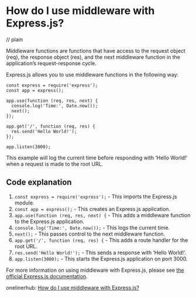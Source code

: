 # How do I use middleware with Express.js?
// plain

Middleware functions are functions that have access to the request object (req), the response object (res), and the next middleware function in the application’s request-response cycle.

Express.js allows you to use middleware functions in the following way:

```
const express = require('express');
const app = express();

app.use(function (req, res, next) {
  console.log('Time:', Date.now());
  next();
});

app.get('/', function (req, res) {
  res.send('Hello World!');
});

app.listen(3000);
```

This example will log the current time before responding with ‘Hello World!’ when a request is made to the root URL.

## Code explanation


1. `const express = require('express');` - This imports the Express.js module.
2. `const app = express();` - This creates an Express.js application.
3. `app.use(function (req, res, next) {` - This adds a middleware function to the Express.js application.
4. `console.log('Time:', Date.now());` - This logs the current time.
5. `next();` - This passes control to the next middleware function.
6. `app.get('/', function (req, res) {` - This adds a route handler for the root URL.
7. `res.send('Hello World!');` - This sends a response with ‘Hello World!’.
8. `app.listen(3000);` - This starts the Express.js application on port 3000.

For more information on using middleware with Express.js, please see [the official Express.js documentation](https://expressjs.com/en/guide/using-middleware.html).

onelinerhub: [How do I use middleware with Express.js?](https://onelinerhub.com/expressjs/how-do-i-use-middleware-with-express-js)